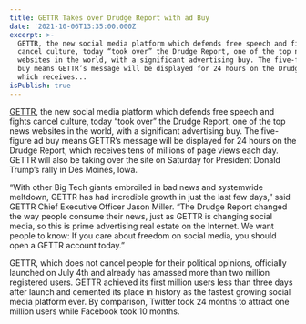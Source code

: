 ```yaml
---
title: GETTR Takes over Drudge Report with ad Buy
date: '2021-10-06T13:35:00.000Z'
excerpt: >-
  GETTR, the new social media platform which defends free speech and fights
  cancel culture, today “took over” the Drudge Report, one of the top news
  websites in the world, with a significant advertising buy. The five-figure ad
  buy means GETTR’s message will be displayed for 24 hours on the Drudge Report,
  which receives...
isPublish: true
---
```


[GETTR](http://www.gettr.com/), the new social media platform which defends free speech and fights cancel culture, today “took over” the Drudge Report, one of the top news websites in the world, with a significant advertising buy. The five-figure ad buy means GETTR’s message will be displayed for 24 hours on the Drudge Report, which receives tens of millions of page views each day. GETTR will also be taking over the site on Saturday for President Donald Trump’s rally in Des Moines, Iowa.

“With other Big Tech giants embroiled in bad news and systemwide meltdown, GETTR has had incredible growth in just the last few days,” said GETTR Chief Executive Officer Jason Miller. “The Drudge Report changed the way people consume their news, just as GETTR is changing social media, so this is prime advertising real estate on the Internet. We want people to know: If you care about freedom on social media, you should open a GETTR account today.”

GETTR, which does not cancel people for their political opinions, officially launched on July 4th and already has amassed more than two million registered users. GETTR achieved its first million users less than three days after launch and cemented its place in history as the fastest growing social media platform ever. By comparison, Twitter took 24 months to attract one million users while Facebook took 10 months.

